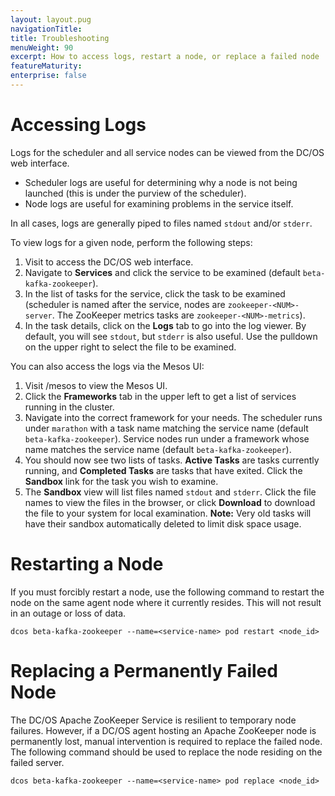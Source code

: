 ```yaml
---
layout: layout.pug
navigationTitle:
title: Troubleshooting
menuWeight: 90
excerpt: How to access logs, restart a node, or replace a failed node
featureMaturity:
enterprise: false
---
```


<!-- https://github.com/mesosphere/dcos-zookeeper/ -->


<a name="accessing-logs"></a>
# Accessing Logs

Logs for the scheduler and all service nodes can be viewed from the DC/OS web interface.

- Scheduler logs are useful for determining why a node is not being launched (this is under the purview of the scheduler).
- Node logs are useful for examining problems in the service itself.

In all cases, logs are generally piped to files named `stdout` and/or `stderr`.

To view logs for a given node, perform the following steps:

1. Visit <dcos-url> to access the DC/OS web interface.
1. Navigate to **Services** and click the service to be examined (default `beta-kafka-zookeeper`).
1. In the list of tasks for the service, click the task to be examined (scheduler is named after the service, nodes are `zookeeper-<NUM>-server`. The ZooKeeper metrics tasks are `zookeeper-<NUM>-metrics`).
1. In the task details, click on the **Logs** tab to go into the log viewer. By default, you will see `stdout`, but `stderr` is also useful. Use the pulldown on the upper right to select the file to be examined.

You can also access the logs via the Mesos UI:

1. Visit <dcos-url>/mesos to view the Mesos UI.
1. Click the **Frameworks** tab in the upper left to get a list of services running in the cluster.
1. Navigate into the correct framework for your needs. The scheduler runs under `marathon` with a task name matching the service name (default `beta-kafka-zookeeper`). Service nodes run under a framework whose name matches the service name (default `beta-kafka-zookeeper`).
1. You should now see two lists of tasks. **Active Tasks** are tasks currently running, and **Completed Tasks** are tasks that have exited. Click the **Sandbox** link for the task you wish to examine.
1. The **Sandbox** view will list files named `stdout` and `stderr`. Click the file names to view the files in the browser, or click **Download** to download the file to your system for local examination.
   **Note:** Very old tasks will have their sandbox automatically deleted to limit disk space usage.

<a name="restarting-a-node"></a>
# Restarting a Node
If you must forcibly restart a node, use the following command to restart the node on the same agent node where it currently resides. This will not result in an outage or loss of data.

```shell
dcos beta-kafka-zookeeper --name=<service-name> pod restart <node_id>
```
<a name="replacing-a-node"></a>
# Replacing a Permanently Failed Node
The DC/OS Apache ZooKeeper Service is resilient to temporary node failures. However, if a DC/OS agent hosting an Apache ZooKeeper node is permanently lost, manual intervention is required to replace the failed node. The following command should be used to replace the node residing on the failed server.

```shell
dcos beta-kafka-zookeeper --name=<service-name> pod replace <node_id>
```
